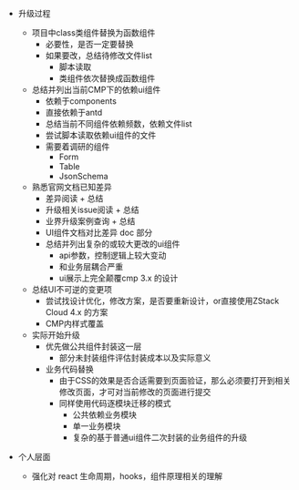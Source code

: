 - 升级过程
  - 项目中class类组件替换为函数组件
    - 必要性，是否一定要替换
    - 如果要改，总结待修改文件list
      - 脚本读取
      - 类组件依次替换成函数组件
  - 总结并列出当前CMP下的依赖ui组件
    - 依赖于components
    - 直接依赖于antd
    - 总结当前不同组件依赖频数，依赖文件list
    - 尝试脚本读取依赖ui组件的文件
    - 需要着调研的组件
      - Form
      - Table
      - JsonSchema
  - 熟悉官网文档已知差异
    - 差异阅读 + 总结
    - 升级相关issue阅读 + 总结
    - 业界升级案例查询 + 总结
    - UI组件文档对比差异 doc 部分
    - 总结并列出复杂的或较大更改的ui组件
      - api参数，控制逻辑上较大变动
      - 和业务层耦合严重
      - ui展示上完全颠覆cmp 3.x 的设计
  - 总结UI不可逆的变更项
    - 尝试找设计优化，修改方案，是否要重新设计，or直接使用ZStack Cloud 4.x 的方案
    - CMP内样式覆盖
  - 实际开始升级
    - 优先做公共组件封装这一层
      - 部分未封装组件评估封装成本以及实际意义
    - 业务代码替换
      - 由于CSS的效果是否合适需要到页面验证，那么必须要打开到相关修改页面，才可对当前修改的页面进行提交
      - 同样使用代码逐模块迁移的模式
        - 公共依赖业务模块
        - 单一业务模块
        - 复杂的基于普通ui组件二次封装的业务组件的升级

- 个人层面
  - 强化对 react 生命周期，hooks，组件原理相关的理解


